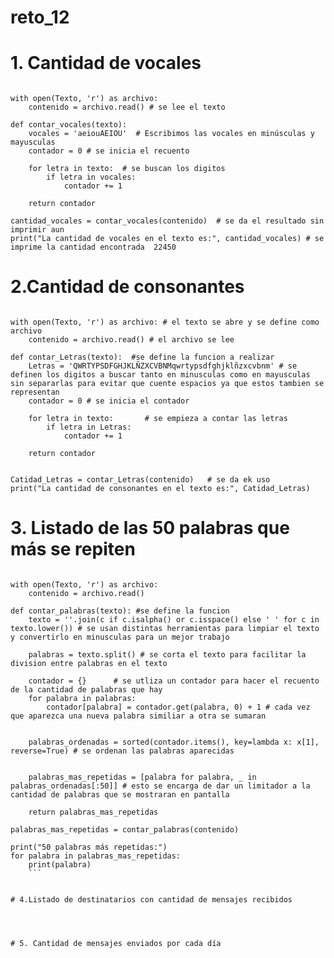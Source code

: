 # reto_12
# 1. Cantidad de vocales
```Texto = "Texto.txt" #define la variable texto para seleccionar el archivo a abrir  

with open(Texto, 'r') as archivo:
    contenido = archivo.read() # se lee el texto 

def contar_vocales(texto):
    vocales = 'aeiouAEIOU'  # Escribimos las vocales en minúsculas y mayusculas
    contador = 0 # se inicia el recuento

    for letra in texto:  # se buscan los digitos 
        if letra in vocales:
            contador += 1

    return contador

cantidad_vocales = contar_vocales(contenido)  # se da el resultado sin imprimir aun
print("La cantidad de vocales en el texto es:", cantidad_vocales) # se imprime la cantidad encontrada  22450

```



# 2.Cantidad de consonantes
```Texto = "Texto.txt" # se define la variable del texto a abrir

with open(Texto, 'r') as archivo: # el texto se abre y se define como archivo
    contenido = archivo.read() # el archivo se lee 

def contar_Letras(texto):  #se define la funcion a realizar 
    Letras = 'QWRTYPSDFGHJKLÑZXCVBNMqwrtypsdfghjklñzxcvbnm' # se definen los digitos a buscar tanto en minusculas como en mayusculas sin separarlas para evitar que cuente espacios ya que estos tambien se representan  
    contador = 0 # se inicia el contador 

    for letra in texto:       # se empieza a contar las letras
        if letra in Letras:
            contador += 1

    return contador


Catidad_Letras = contar_Letras(contenido)   # se da ek uso 
print("La cantidad de consonantes en el texto es:", Catidad_Letras)
```



# 3. Listado de las 50 palabras que más se repiten
```Texto = "Texto.txt" #se define la variable

with open(Texto, 'r') as archivo: 
    contenido = archivo.read()

def contar_palabras(texto): #se define la funcion
    texto = ''.join(c if c.isalpha() or c.isspace() else ' ' for c in texto.lower()) # se usan distintas herramientas para limpiar el texto y convertirlo en minusculas para un mejor trabajo
    
    palabras = texto.split() # se corta el texto para facilitar la division entre palabras en el texto 
    
    contador = {}      # se utliza un contador para hacer el recuento de la cantidad de palabras que hay
    for palabra in palabras:
        contador[palabra] = contador.get(palabra, 0) + 1 # cada vez que aparezca una nueva palabra similiar a otra se sumaran
    

    palabras_ordenadas = sorted(contador.items(), key=lambda x: x[1], reverse=True) # se ordenan las palabras aparecidas 
    

    palabras_mas_repetidas = [palabra for palabra, _ in palabras_ordenadas[:50]] # esto se encarga de dar un limitador a la cantidad de palabras que se mostraran en pantalla
    
    return palabras_mas_repetidas

palabras_mas_repetidas = contar_palabras(contenido)

print("50 palabras más repetidas:")
for palabra in palabras_mas_repetidas:
    print(palabra)
    ```


# 4.Listado de destinatarios con cantidad de mensajes recibidos




# 5. Cantidad de mensajes enviados por cada día 
